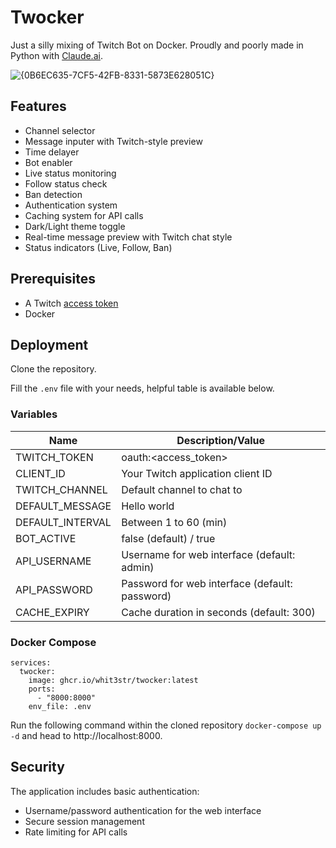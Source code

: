 # Twocker

Just a silly mixing of Twitch Bot on Docker. Proudly and poorly made in Python with [Claude.ai](https://claude.ai/). 

![{0B6EC635-7CF5-42FB-8331-5873E628051C}](https://github.com/user-attachments/assets/dbb35d39-2633-4d19-8b82-a917498b2fd4)



## Features
- Channel selector
- Message inputer with Twitch-style preview
- Time delayer
- Bot enabler
- Live status monitoring
- Follow status check
- Ban detection
- Authentication system
- Caching system for API calls
- Dark/Light theme toggle
- Real-time message preview with Twitch chat style
- Status indicators (Live, Follow, Ban)

## Prerequisites
- A Twitch [access token](https://twitchtokengenerator.com/)
- Docker

## Deployment

Clone the repository.

Fill the `.env` file with your needs, helpful table is available below.

### Variables

| Name             | Description/Value                      |
|------------------|----------------------------------------|
| TWITCH_TOKEN     | oauth:<access_token>                   |
| CLIENT_ID        | Your Twitch application client ID      |
| TWITCH_CHANNEL   | Default channel to chat to             |
| DEFAULT_MESSAGE  | Hello world                            |
| DEFAULT_INTERVAL | Between 1 to 60 (min)                  |
| BOT_ACTIVE       | false (default) / true                 |
| API_USERNAME     | Username for web interface (default: admin) |
| API_PASSWORD     | Password for web interface (default: password) |
| CACHE_EXPIRY     | Cache duration in seconds (default: 300) |

### Docker Compose

```
services:
  twocker:
    image: ghcr.io/whit3str/twocker:latest
    ports:
      - "8000:8000"
    env_file: .env
```
Run the following command within the cloned repository `docker-compose up -d` and head to http://localhost:8000.

## Security

The application includes basic authentication:
- Username/password authentication for the web interface
- Secure session management
- Rate limiting for API calls
